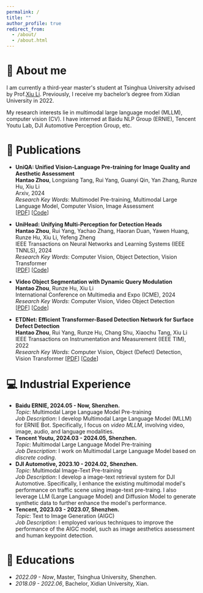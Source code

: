 ```yaml
---
permalink: /
title: ""
author_profile: true
redirect_from: 
  - /about/
  - /about.html
---
```


# 🚀 About me
I am currently a third-year master's student at Tsinghua University advised by Prof.[Xiu Li](https://scholar.google.com/citations?hl=zh-CN&user=Xrh1OIUAAAAJ&view_op=list_works&sortby=pubdate). Previously, I receive my bachelor’s degree from Xidian University in 2022.

My research interests lie in multimodal large language model (MLLM), computer vision (CV). I have interned at Baidu NLP Group (ERNIE), Tencent Youtu Lab, DJI Automotive Perception Group, etc.


# 📝 Publications

- **UniQA: Unified Vision-Language Pre-training for Image Quality and Aesthetic Assessment** \
**Hantao Zhou**, Longxiang Tang, Rui Yang, Guanyi Qin, Yan Zhang, Runze Hu, Xiu Li \
Arxiv, 2024 \
*Research Key Words*: Multimodel Pre-training, Multimodal Large Language Model, Computer Vision, Image Assessment \
[[PDF](https://arxiv.org/pdf/2406.01069)]
[[Code](https://github.com/zht8506/UniQA)]

- **UniHead: Unifying Multi-Perception for Detection Heads** \
**Hantao Zhou**, Rui Yang, Yachao Zhang, Haoran Duan, Yawen Huang, Runze Hu, Xiu Li,
Yefeng Zheng \
IEEE Transactions on Neural Networks and Learning Systems (IEEE TNNLS), 2024 \
*Research Key Words*: Computer Vision, Object Detection, Vision Transformer \
[[PDF](https://arxiv.org/pdf/2309.13242)]
[[Code](https://github.com/zht8506/UniHead)]

- **Video Object Segmentation with Dynamic Query Modulation** \
**Hantao Zhou**, Runze Hu, Xiu Li\
International Conference on Multimedia and Expo (ICME), 2024 \
*Research Key Words*: Computer Vision, Video Object Detection \
[[PDF](https://arxiv.org/pdf/2403.11529)]
[[Code](https://github.com/zht8506/QMVOS)]

- **ETDNet: Efficient Transformer-Based Detection Network for Surface Defect Detection** \
**Hantao Zhou**, Rui Yang, Runze Hu, Chang Shu, Xiaochu Tang, Xiu Li \
IEEE Transactions on Instrumentation and Measurement (IEEE TIM), 2022 \
*Research Key Words*: Computer Vision, Object (Defect) Detection, Vision Transformer
[[PDF](https://ieeexplore.ieee.org/abstract/document/10227321)]
[[Code](https://github.com/zht8506/ETDNet)]

# 💻 Industrial Experience
- **Baidu ERNIE, 2024.05 - Now, Shenzhen.** \
  *Topic*: Multimodal Large Language Model Pre-training \
  *Job Description*: I develop Multimodal Large Language Model (MLLM) for ERNIE Bot. Specifically, I focus on *video MLLM*, involving video, image, audio, and language modalities.
- **Tencent Youtu, 2024.03 - 2024.05, Shenzhen.** \
  *Topic*: Multimodal Large Language Model Pre-training \
  *Job Description*: I work on Multimodal Large Language Model based on *discrete coding*.
- **DJI Automotive, 2023.10 - 2024.02, Shenzhen.** \
  *Topic*: Multimodal Image-Text Pre-training \
  *Job Description*: I develop a image-text retrieval system for DJI Automotive. Specifically, I enhance the existing multimodal model's performance on traffic scene using image-text pre-traing. I also leverage LLM (Large Language Model) and Diffusion Model to generate synthetic data to further enhance the model's performance.
- **Tencent, 2023.03 - 2023.07, Shenzhen.** \
  *Topic*: Text to Image Generation (AIGC) \
  *Job Description*: I employed various techniques to improve the performance of the AIGC model, such as image aesthetics assessment and human keypoint detection.

# 📖 Educations
- *2022.09 - Now*, Master, Tsinghua University, Shenzhen.
- *2018.09 - 2022.06*, Bachelor, Xidian University, Xian.
